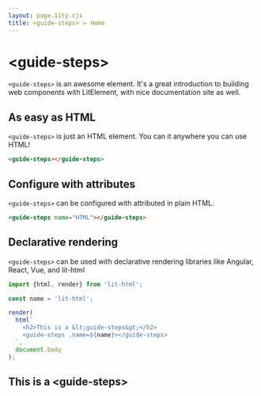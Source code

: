 ```yaml
---
layout: page.11ty.cjs
title: <guide-steps> ⌲ Home
---
```


# &lt;guide-steps>

`<guide-steps>` is an awesome element. It's a great introduction to building web components with LitElement, with nice documentation site as well.

## As easy as HTML

<section class="columns">
  <div>

`<guide-steps>` is just an HTML element. You can it anywhere you can use HTML!

```html
<guide-steps></guide-steps>
```

  </div>
  <div>

<guide-steps></guide-steps>

  </div>
</section>

## Configure with attributes

<section class="columns">
  <div>

`<guide-steps>` can be configured with attributed in plain HTML.

```html
<guide-steps name="HTML"></guide-steps>
```

  </div>
  <div>

<guide-steps name="HTML"></guide-steps>

  </div>
</section>

## Declarative rendering

<section class="columns">
  <div>

`<guide-steps>` can be used with declarative rendering libraries like Angular, React, Vue, and lit-html

```js
import {html, render} from 'lit-html';

const name = 'lit-html';

render(
  html`
    <h2>This is a &lt;guide-steps&gt;</h2>
    <guide-steps .name=${name}></guide-steps>
  `,
  document.body
);
```

  </div>
  <div>

<h2>This is a &lt;guide-steps&gt;</h2>
<guide-steps name="lit-html"></guide-steps>

  </div>
</section>
